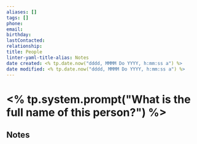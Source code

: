 ```yaml
---
aliases: []
tags: []
phone:
email:
birthday:
lastContacted:
relationship:
title: People
linter-yaml-title-alias: Notes
date created: <% tp.date.now("dddd, MMMM Do YYYY, h:mm:ss a") %>
date modified: <% tp.date.now("dddd, MMMM Do YYYY, h:mm:ss a") %>
---
```


# <% tp.system.prompt("What is the full name of this person?") %>

## Notes